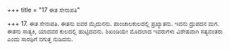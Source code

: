 +++
title = "17 ಈತ ಸೇನಾಪತಿ"

+++
17. ಈತ ಸೇನಾಪತಿ. ಈತನು ಐವರ ಮೈದುನನು. ಪಾಂಚಾಲಕುಲದಲ್ಲಿ ಪ್ರಖ್ಯಾತನು. ಇವನು ದ್ರುಪದನ ಮಗ. ಈತನು ಸಾತ್ಯಕಿ, ಯಾದವರ ಕುಲದಲ್ಲಿ ಹುಟ್ಟಿದವನು. ಶಿಖಂಡಿಯೇ ಮೊದಲಾದ ಇವರುಗಳು ವಿಶೇಷವಾಗಿ ಸತ್ಯವಂತರು ಎಂದು ಸಾರಥಿಗೆ ನಗುತ್ತ  ನುಡಿದನು.